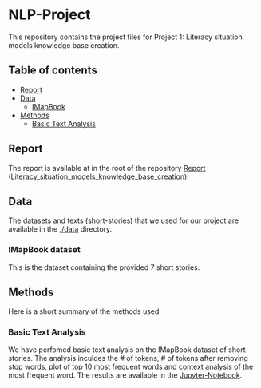 # NLP-Project

This repository contains the project files for Project 1: Literacy situation models knowledge base creation.

## Table of contents

* [Report](#report)
* [Data](#data)
  * [IMapBook](#imapbook-dataset)
* [Methods](#methods)
  * [Basic Text Analysis](#basic-text-analysis)


## Report

The report is available at in the root of the repository [Report (Literacy_situation_models_knowledge_base_creation)](./Literacy_situation_models_knowledge_base_creation.pdf).

## Data

The datasets and texts (short-stories) that we used for our project are available in the [./data](./data) directory.

### IMapBook dataset

This is the dataset containing the provided 7 short stories.

## Methods

Here is a short summary of the methods used.

### Basic Text Analysis

We have perfomed basic text analysis on the IMapBook dataset of short-stories.
The analysis inculdes the # of tokens, # of tokens after removing stop words, plot of top 10 most frequent words and context analysis of the most frequent word.
The results are available in the [Jupyter-Notebook](./basic_text_analysis/imapbook_text_analysis.ipynb).
